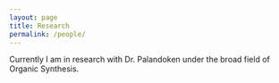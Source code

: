 ```yaml
---
layout: page
title: Research 
permalink: /people/
---
```


Currently I am in research with Dr. Palandoken under the broad field of Organic Synthesis. 
